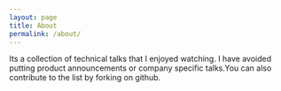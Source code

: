 ```yaml
---
layout: page
title: About
permalink: /about/
---
```

Its a collection of technical talks that I enjoyed watching. I have avoided putting product announcements or company specific talks.You can also contribute to the list by forking on github.
